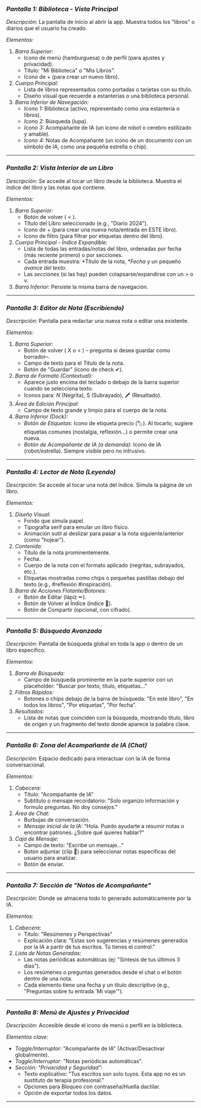 ### *Pantalla 1: Biblioteca - Vista Principal*

*Descripción:* La pantalla de inicio al abrir la app. Muestra todos los "libros" o diarios que el usuario ha creado.

*Elementos:*
1.  *Barra Superior:*
    *   Icono de menú (hamburguesa) o de perfil (para ajustes y privacidad).
    *   Título: "Mi Biblioteca" o "Mis Libros".
    *   Icono de + (para crear un nuevo libro).
2.  *Cuerpo Principal:*
    *   Lista de libros representados como portadas o tarjetas con su título.
    *   Diseño visual que recuerde a estanterías o una biblioteca personal.
3.  *Barra Inferior de Navegación:*
    *   *Icono 1:* Biblioteca (activo, representado como una estantería o libros).
    *   *Icono 2:* Búsqueda (lupa).
    *   *Icono 3:* Acompañante de IA (un icono de robot o cerebro estilizado y amable).
    *   *Icono 4:* Notas de Acompañante (un icono de un documento con un símbolo de IA, como una pequeña estrella o chip).

---

### *Pantalla 2: Vista Interior de un Libro*

*Descripción:* Se accede al tocar un libro desde la biblioteca. Muestra el índice del libro y las notas que contiene.

*Elementos:*
1.  *Barra Superior:*
    *   Botón de volver ( < ).
    *   Título del Libro seleccionado (e.g., "Diario 2024").
    *   Icono de + (para crear una nueva nota/entrada en ESTE libro).
    *   Icono de filtro (para filtrar por etiquetas dentro del libro).
2.  *Cuerpo Principal - Índice Expandible:*
    *   Lista de todas las entradas/notas del libro, ordenadas por fecha (más reciente primero) o por secciones.
    *   Cada entrada muestra: *Título de la nota, **Fecha* y un pequeño *avance del texto*.
    *   Las *secciones* (si las hay) pueden colapsarse/expandirse con un > o v.
3.  *Barra Inferior:* Persiste la misma barra de navegación.

---

### *Pantalla 3: Editor de Nota (Escribiendo)*

*Descripción:* Pantalla para redactar una nueva nota o editar una existente.

*Elementos:*
1.  *Barra Superior:*
    *   Botón de volver ( X o < ) – pregunta si desea guardar como borrador–.
    *   Campo de texto para el *Título* de la nota.
    *   Botón de "Guardar" (icono de check ✔).
2.  *Barra de Formato (Contextual):*
    *   Aparece justo encima del teclado o debajo de la barra superior cuando se selecciona texto.
    *   Iconos para: *N* (Negrita), S (Subrayado), 🖍 (Resaltado).
3.  *Área de Edición Principal:*
    *   Campo de texto grande y limpio para el cuerpo de la nota.
4.  *Barra Inferior (Dock):*
    *   *Botón de Etiquetas:* Icono de etiqueta precio (🏷). Al tocarlo, sugiere etiquetas comunes (nostalgia, reflexión...) o permite crear una nueva.
    *   *Botón de Acompañante de IA (a demanda):* Icono de IA (robot/estrella). Siempre visible pero no intrusivo.

---

### *Pantalla 4: Lector de Nota (Leyendo)*

*Descripción:* Se accede al tocar una nota del índice. Simula la página de un libro.

*Elementos:*
1.  *Diseño Visual:*
    *   Fondo que simula papel.
    *   Tipografía serif para emular un libro físico.
    *   Animación sutil al deslizar para pasar a la nota siguiente/anterior (como "hojear").
2.  *Contenido:*
    *   Título de la nota prominentemente.
    *   Fecha.
    *   Cuerpo de la nota con el formato aplicado (negritas, subrayados, etc.).
    *   Etiquetas mostradas como chips o pequeñas pastillas debajo del texto (e.g., #reflexión #inspiración).
3.  *Barra de Acciones Flotante/Botones:*
    *   Botón de Editar (lápiz ✏).
    *   Botón de Volver al Índice (índice 📄).
    *   Botón de Compartir (opcional, con cifrado).

---

### *Pantalla 5: Búsqueda Avanzada*

*Descripción:* Pantalla de búsqueda global en toda la app o dentro de un libro específico.

*Elementos:*
1.  *Barra de Búsqueda:*
    *   Campo de búsqueda prominente en la parte superior con un placeholder: "Buscar por texto, título, etiquetas..."
2.  *Filtros Rápidos:*
    *   Botones o chips debajo de la barra de búsqueda: "En este libro", "En todos los libros", "Por etiquetas", "Por fecha".
3.  *Resultados:*
    *   Lista de notas que coinciden con la búsqueda, mostrando título, libro de origen y un fragmento del texto donde aparece la palabra clave.

---

### *Pantalla 6: Zona del Acompañante de IA (Chat)*

*Descripción:* Espacio dedicado para interactuar con la IA de forma conversacional.

*Elementos:*
1.  *Cabecera:*
    *   Título: "Acompañante de IA"
    *   Subtítulo o mensaje recordatorio: "Solo organizo información y formulo preguntas. No doy consejos."
2.  *Área de Chat:*
    *   Burbujas de conversación.
    *   *Mensaje inicial de la IA:* "Hola. Puedo ayudarte a resumir notas o encontrar patrones. ¿Sobre qué quieres hablar?"
3.  *Caja de Mensaje:*
    *   Campo de texto: "Escribe un mensaje..."
    *   Botón adjuntar (clip 📎) para seleccionar notas específicas del usuario para analizar.
    *   Botón de enviar.

---

### *Pantalla 7: Sección de "Notas de Acompañante"*

*Descripción:* Donde se almacena todo lo generado automáticamente por la IA.

*Elementos:*
1.  *Cabecera:*
    *   Título: "Resúmenes y Perspectivas"
    *   Explicación clara: "Estas son sugerencias y resúmenes generados por la IA a partir de tus escritos. Tú tienes el control."
2.  *Lista de Notas Generadas:*
    *   Las notas periódicas automáticas (ej: "Síntesis de tus últimos 3 días").
    *   Los resúmenes o preguntas generados desde el chat o el botón dentro de una nota.
    *   Cada elemento tiene una fecha y un título descriptivo (e.g., "Preguntas sobre tu entrada 'Mi viaje'").

---

### *Pantalla 8: Menú de Ajustes y Privacidad*

*Descripción:* Accesible desde el icono de menú o perfil en la biblioteca.

*Elementos clave:*
*   *Toggle/Interruptor:* "Acompañante de IA" (Activar/Desactivar globalmente).
*   *Toggle/Interruptor:* "Notas periódicas automáticas".
*   *Sección: "Privacidad y Seguridad":*
    *   Texto explicativo: "Tus escritos son solo tuyos. Esta app no es un sustituto de terapia profesional."
    *   Opciones para Bloqueo con contraseña/Huella dactilar.
    *   Opción de exportar todos los datos.

---